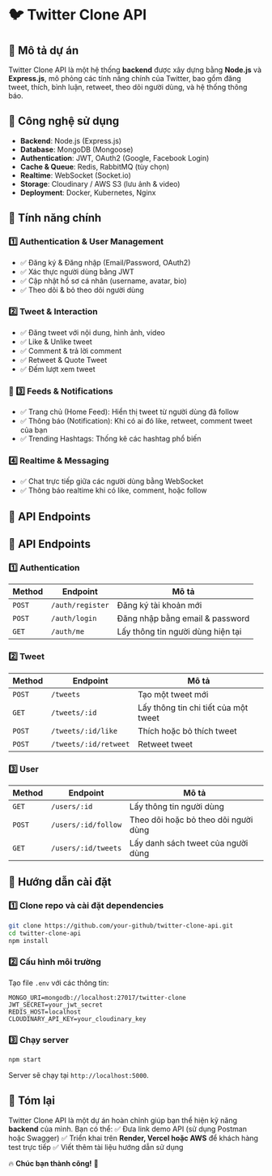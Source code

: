 # 🐦 Twitter Clone API

## 📌 Mô tả dự án
Twitter Clone API là một hệ thống **backend** được xây dựng bằng **Node.js** và **Express.js**, mô phỏng các tính năng chính của Twitter, bao gồm đăng tweet, thích, bình luận, retweet, theo dõi người dùng, và hệ thống thông báo.

## 🚀 Công nghệ sử dụng
- **Backend**: Node.js (Express.js)
- **Database**: MongoDB (Mongoose)
- **Authentication**: JWT, OAuth2 (Google, Facebook Login)
- **Cache & Queue**: Redis, RabbitMQ (tùy chọn)
- **Realtime**: WebSocket (Socket.io)
- **Storage**: Cloudinary / AWS S3 (lưu ảnh & video)
- **Deployment**: Docker, Kubernetes, Nginx

## 🔧 Tính năng chính  

### 1️⃣ Authentication & User Management  
- ✅ Đăng ký & Đăng nhập (Email/Password, OAuth2)  
- ✅ Xác thực người dùng bằng JWT  
- ✅ Cập nhật hồ sơ cá nhân (username, avatar, bio)  
- ✅ Theo dõi & bỏ theo dõi người dùng  

### 2️⃣ Tweet & Interaction  
- ✅ Đăng tweet với nội dung, hình ảnh, video  
- ✅ Like & Unlike tweet  
- ✅ Comment & trả lời comment  
- ✅ Retweet & Quote Tweet  
- ✅ Đếm lượt xem tweet  

### 🔗 3️⃣ Feeds & Notifications  
- ✅ Trang chủ (Home Feed): Hiển thị tweet từ người dùng đã follow  
- ✅ Thông báo (Notification): Khi có ai đó like, retweet, comment tweet của bạn  
- ✅ Trending Hashtags: Thống kê các hashtag phổ biến  

### 4️⃣ Realtime & Messaging  
- ✅ Chat trực tiếp giữa các người dùng bằng WebSocket  
- ✅ Thông báo realtime khi có like, comment, hoặc follow  

## 📂 API Endpoints


## 📂 API Endpoints
### **1️⃣ Authentication**
| Method | Endpoint | Mô tả |
|--------|---------|-------|
| `POST` | `/auth/register` | Đăng ký tài khoản mới |
| `POST` | `/auth/login` | Đăng nhập bằng email & password |
| `GET`  | `/auth/me` | Lấy thông tin người dùng hiện tại |

### **2️⃣ Tweet**
| Method | Endpoint | Mô tả |
|--------|---------|-------|
| `POST` | `/tweets` | Tạo một tweet mới |
| `GET`  | `/tweets/:id` | Lấy thông tin chi tiết của một tweet |
| `POST` | `/tweets/:id/like` | Thích hoặc bỏ thích tweet |
| `POST` | `/tweets/:id/retweet` | Retweet tweet |

### **3️⃣ User**
| Method | Endpoint | Mô tả |
|--------|---------|-------|
| `GET`  | `/users/:id` | Lấy thông tin người dùng |
| `POST` | `/users/:id/follow` | Theo dõi hoặc bỏ theo dõi người dùng |
| `GET`  | `/users/:id/tweets` | Lấy danh sách tweet của người dùng |

## 🔧 Hướng dẫn cài đặt
### 1️⃣ Clone repo và cài đặt dependencies
```sh
git clone https://github.com/your-github/twitter-clone-api.git
cd twitter-clone-api
npm install
```
### 2️⃣ Cấu hình môi trường
Tạo file `.env` với các thông tin:
```
MONGO_URI=mongodb://localhost:27017/twitter-clone
JWT_SECRET=your_jwt_secret
REDIS_HOST=localhost
CLOUDINARY_API_KEY=your_cloudinary_key
```

### 3️⃣ Chạy server
```sh
npm start
```
Server sẽ chạy tại `http://localhost:5000`.

## 🎯 Tóm lại
Twitter Clone API là một dự án hoàn chỉnh giúp bạn thể hiện kỹ năng **backend** của mình. Bạn có thể:
✅ Đưa link demo API (sử dụng Postman hoặc Swagger)
✅ Triển khai trên **Render, Vercel hoặc AWS** để khách hàng test trực tiếp
✅ Viết thêm tài liệu hướng dẫn sử dụng

🔥 **Chúc bạn thành công!** 🚀

